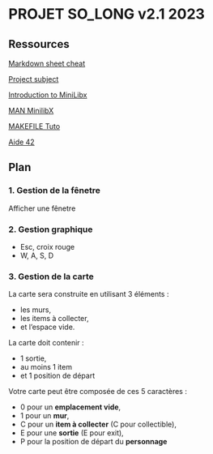 # PROJET SO_LONG v2.1 2023

## Ressources
[Markdown sheet cheat](https://github.com/adam-p/markdown-here/wiki/Markdown-Cheatsheet)

[Project subject](https://cdn.intra.42.fr/pdf/pdf/67637/fr.subject.pdf)

[Introduction to MiniLibx](https://elearning.intra.42.fr/notions/minilibx/subnotions/mlx-introduction/videos/introduction-to-minilibx)

[MAN MinilibX](https://qst0.github.io/ft_libgfx/man_mlx.html)

[MAKEFILE Tuto](https://github.com/clemedon/Makefile_tutor#version-3)

[Aide 42](https://github.com/agavrel/42_CheatSheet#0x04--choosing-your-path)

## Plan

### 1. Gestion de la fênetre

Afficher une fênetre

### 2. Gestion graphique

   * Esc, croix rouge
   * W, A, S, D

### 3. Gestion de la carte  

   La carte sera construite en utilisant 3 éléments : 
   * les murs,  
   * les items à collecter,  
   * et l’espace vide. 

   La carte doit contenir :  
   * 1 sortie,  
   * au moins 1 item  
   * et 1 position de départ 

   Votre carte peut être composée de ces 5 caractères :  
   * 0 pour un **emplacement vide**,  
   * 1 pour un **mur**,  
   * C pour un **item à collecter** (C pour collectible),  
   * E pour une **sortie** (E pour exit),  
   * P pour la position de départ du **personnage** 




